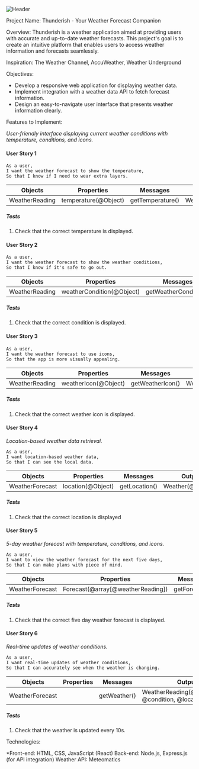 ![Header](./thunderish-banner.png)

Project Name: Thunderish - Your Weather Forecast Companion

Overview: Thunderish is a weather application aimed at providing users with accurate and up-to-date weather forecasts. This project's goal is to create an intuitive platform that enables users to access weather information and forecasts seamlessly.

Inspiration: The Weather Channel, AccuWeather, Weather Underground

Objectives:

- Develop a responsive web application for displaying weather data.
- Implement integration with a weather data API to fetch forecast information.
- Design an easy-to-navigate user interface that presents weather information clearly.

Features to Implement:

_User-friendly interface displaying current weather conditions with temperature, conditions, and icons._

#### User Story 1

```
As a user,
I want the weather forecast to show the temperature,
So that I know if I need to wear extra layers.
```

| Objects        | Properties           | Messages         | Output                       |
| -------------- | -------------------- | ---------------- | ---------------------------- |
| WeatherReading | temperature(@Object) | getTemperature() | WeatherReading(@temperature) |

##### Tests

1. Check that the correct temperature is displayed.

#### User Story 2

```
As a user,
I want the weather forecast to show the weather conditions,
So that I know if it's safe to go out.
```

| Objects        | Properties                | Messages              | Output                            |
| -------------- | ------------------------- | --------------------- | --------------------------------- |
| WeatherReading | weatherCondition(@Object) | getWeatherCondition() | WeatherReading(@weatherCondition) |

##### Tests

1. Check that the correct condition is displayed.

#### User Story 3

```
As a user,
I want the weather forecast to use icons,
So that the app is more visually appealing.
```

| Objects        | Properties           | Messages         | Output                       |
| -------------- | -------------------- | ---------------- | ---------------------------- |
| WeatherReading | weatherIcon(@Object) | getWeatherIcon() | WeatherReading(@weatherIcon) |

##### Tests

1. Check that the correct weather icon is displayed.

#### User Story 4

_Location-based weather data retrieval._

```
As a user,
I want location-based weather data,
So that I can see the local data.
```

| Objects         | Properties        | Messages      | Output             |
| --------------- | ----------------- | ------------- | ------------------ |
| WeatherForecast | location(@Object) | getLocation() | Weather(@location) |

##### Tests

1. Check that the correct location is displayed

#### User Story 5

_5-day weather forecast with temperature, conditions, and icons._

```
As a user,
I want to view the weather forecast for the next five days,
So that I can make plans with piece of mind.
```

| Objects         | Properties                        | Messages      | Output                     |
| --------------- | --------------------------------- | ------------- | -------------------------- |
| WeatherForecast | Forecast(@array[@weatherReading]) | getForecast() | WeatherForecast(@Forecast) |

##### Tests

1. Check that the correct five day weather forecast is displayed.

#### User Story 6

_Real-time updates of weather conditions._

```
As a user,
I want real-time updates of weather conditions,
So that I can accurately see when the weather is changing.
```

| Objects         | Properties | Messages     | Output                                                     |
| --------------- | ---------- | ------------ | ---------------------------------------------------------- |
| WeatherForecast |            | getWeather() | WeatherReading(@temperature, @condition, @location, @icon) |

##### Tests

1. Check that the weather is updated every 10s.

Technologies:

\*Front-end: HTML, CSS, JavaScript (React)
Back-end: Node.js, Express.js (for API integration)
Weather API: Meteomatics
